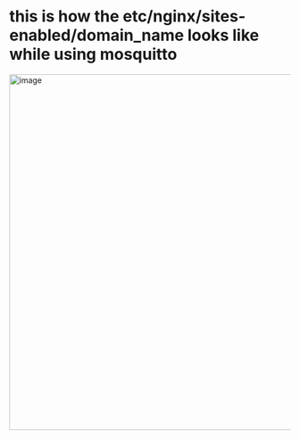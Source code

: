 # this is how the etc/nginx/sites-enabled/domain_name looks like while using mosquitto
<img width="638" alt="image" src="https://github.com/caelumpirata/Kubernetes/assets/85424262/9dd73abf-cf0a-4176-be86-086c6d3f01a0">
